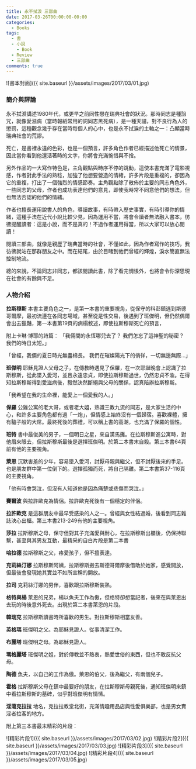 ```yaml
---
title: 永不拭淚 三部曲
date: 2017-03-26T00:00:00-00:00
categories: 
  - Books
tags: 
  - 書
  - 小說
    - Book
  - Review
  - 三部曲
comments: true
---
```


![書本封面]({{ site.baseurl }}/assets/images/2017/03/01.jpg)

### 簡介與評論

永不拭淚講述1980年代，或更早之前同性戀在瑞典社會的狀況。那時同志是種詛咒，就像愛滋病（當時報紙常用的詞同志黑死病），是一種天譴，對不良行為人的懲罰，這種觀念幾乎存在當時每個人的心中，也是永不拭淚的主軸之一：凸顯當時瑞典社會的荒謬。

死亡，是書裡永遠的色彩，也是一個預言，許多角色作者已經描述他死亡的情景，因此當你看到他還活著時的文字，你將會充滿惋惜與不捨。

另外作品的一大寫作特色是，主角觀點與時序不停的跳動，這使本書充滿了電影視感，作者對此手法的熟稔，加強了他想要營造的情緒，許多片段是重複的，卻因為它的重複，打出了一個強烈的情感節奏。主角觀點除了散佈於主要的同志角色外，一些同志的父母，作者也成功表達他們的意見，即使我時常不同意他們的想法，但也無法否認的他們的情緒。

作者也擅長運用說書人的角色，導讀故事，有時帶入歷史事實，有時引導你的情緒，這種手法在近代小說比較少見，因為運用不當，將會令讀者無法融入書本，彷彿提醒讀者：這是小說，而不是真的！不過作者運用得當，所以大家可以放心閱讀！

閱讀三部曲，就像是親歷了瑞典當時的社會，不僅如此，因為作者寫作的技巧，我彷彿就站在那群朋友之中。而在結尾，由於目睹到他們曾經的輝煌，淚水簡直無法控制地流。

總的來說，不論同志非同志，都該閱讀此書，除了看完惆悵外，也將會令你深思現在社會的有餘與不足。

### 人物介紹

**拉斯穆斯**
本書主要角色之一，是第一本書的重要視角，從保守的科彭鎮逃到斯德哥爾摩，最初流連在各同志場域，甚至從是性交易，後遇到了班傑明，但仍然偶爾會出去獵豔，第一本書第19頁的病榻敘述，即使拉斯穆斯死亡的預言，

附上卡琳·博耶的詩篇：
「我倆間的永恆哪兒去了？
我們怎忘了這神聖的秘密？
我們的時日太短。」

「曾經，我倆的夏日時光無盡棉長。
我們在璀燦陽光下的徜徉，一切無邊無際...」

**班傑明**
耶穌見證人父母之子，在傳教時遇見了保羅，在一次耶誕晚會上認識了拉斯穆斯，從此墜入愛河，並且永遠忠貞，即使拉斯穆斯過世，仍然忠貞不渝。在得知拉斯穆斯得到愛滋病後，毅然決然斷絕與父母的關係，認真陪辦拉斯穆斯。

「我希望在我的生命裡，能愛上一個愛我的人。」

**保羅**
公雞公寓的老大哥，或者老大姐，熟識三教九流的同志，是大家生活的中心，和許多主要角色都有過「一炮」，但情感上始終沒有一個歸宿。喜歡裸體，擁有驢子般的大屌。最終死後的葬禮，可以稱上書的高潮，也充滿了保羅的個性。

**班特**
書中最俊美的男子，一個明日之星，來自漢馬攤。在拉斯穆斯進公寓時，對他眉來眼去，但拉斯穆斯最後是選擇班傑明。於第二本書末自殺。第三本書64頁前有他的主要視角。

**萊恩**
沉默害羞的少年，容易墜入愛河，討厭母親與繼父，但不討厭後來的手足。也是朋友群中第一位倒下的。選擇孤獨而死，將自己隔離。第二本書第37-116頁的主要視角。

「他有時會哭泣，但沒有人知道他是因為痛楚或悲傷而哭泣。」

**賽爾波**
與拉許歐克為情侶。拉許歐克死後有一個穩定的伴侶。

**拉許歐克**
是這群朋友中最早受感染的人之一。曾經與女性結過婚，後看到同志雜誌決心出櫃。第三本書213-249有他的主要視角。

**莎拉**
拉斯穆斯之母，保守但對其子充滿愛與耐心，在拉斯穆斯出櫃後，仍保持聯繫，甚至與其男友互動，最精采的自白片段是第二本書

**哈拉德**
拉斯穆斯之父，疼愛孩子，但不擅表達。

**克莉絲汀娜**
拉斯穆斯阿姨，拉斯穆斯搬去斯德哥爾摩後借助於她家，感覺開放，但最後會發現她其實並不如所宣稱的開放。

**拉司**
克莉絲汀娜的男伴，喜歡跟拉斯穆斯裝熟。

**格特與楊**
萊恩的兄弟，楊以魚夫工作為傲，但格特卻想當記者，後來在與萊恩出去玩的時後意外死去。出現於第二本書萊恩的片段。

**韓瑞克**
拉斯穆斯讀書時所喜歡的男生。對拉斯穆斯相當友善。

**英格瑪**
班傑明之父。為耶穌見證人。從事清潔工作。

**布麗塔**
班傑明之母。為耶穌見證人。

**瑪格麗塔**
班傑明之姐，對於傳教並不熱衷，熱愛世俗的東西，但也不敢反抗父母。

**陶德**
魚夫，以自己的工作為傲。萊恩的伯父，後為繼父，有兩個兒子。

**霍格**
拉斯穆斯父母在鎮中最要好的朋友，在拉斯穆斯母親死後，通知班傑明來鎮中看拉斯穆斯的墓碑，似乎對班傑明有情愫。

**淫蕩克拉拉**
地名，克拉拉教堂北街，充滿情趣用品店與性愛俱樂部，也是男女賣淫者拉客的地方。

附上第三本書最末精彩的片段：

![精彩片段1]({{ site.baseurl }}/assets/images/2017/03/02.jpg)
![精彩片段2]({{ site.baseurl }}/assets/images/2017/03/03.jpg)
![精彩片段3]({{ site.baseurl }}/assets/images/2017/03/04.jpg)
![精彩片段4]({{ site.baseurl }}/assets/images/2017/03/05.jpg)
